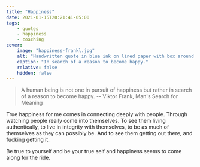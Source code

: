 ```yaml
---
title: "Happiness"
date: 2021-01-15T20:21:41-05:00
tags:
    - quotes
    - happiness
    - coaching
cover:
    image: "happiness-frankl.jpg"
    alt: "Handwritten quote in blue ink on lined paper with box around words by Viktor Frankl: A human being is not one in pursuit of happiness but rather in search of a reason to become happy."
    caption: "In search of a reason to become happy."
    relative: false
    hidden: false
---
```


> A human being is not one in pursuit of happiness but rather in search of a reason to become happy.
> -- Viktor Frank, Man's Search for Meaning

True happiness for me comes in connecting deeply with people. Through watching people really come into themselves. To see them living authentically, to live in integrity with themselves, to be as much of themselves as they can possibly be. And to see them getting out there, and fucking getting it.

Be true to yourself and be your true self and happiness seems to come along for the ride.
